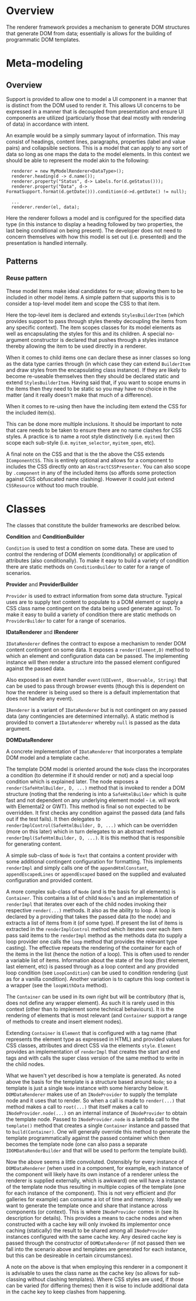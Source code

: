 # Overview

The renderer framework provides a mechanism to generate DOM structures that generate DOM from data; essentially is allows for the building of programmatic DOM templates.

# Meta-modeling

## Overview

Support is provided to allow one to model a UI component in a manner that is distinct from the DOM used to render it.  This allows UI concerns to be expressed in a manner that is decoupled from presentation and ensure UI components are utilized (particularly those that deal mostly with rendering of data) in accordance with intent.

An example would be a simply summary layout of information.  This may consist of headings, content lines, paragraphs, properties (label and value pairs) and collapsible sections.  This is a model that can apply to any sort of data so long as one maps the data to the model elements.  In this context we should be able to represent the model akin to the following:

```
  renderer = new MyModelRenderer<DataType>();
  renderer.heading(d -> d.name());
  renderer.property("Status", d-> Labels.for(d.geStatus()));
  renderer.property("Data", d-> FormatSupport.format(d.getDate())).condition(d->d.getDate() != null);
  
  ...
  renderer.render(el, data);
```

Here the renderer follows a model and is configured for the specified data type (in this instance to display a heading followed by two properties, the last being conditional on being present).  The developer does not need to concern themselves with how this model is set out (i.e. presented) and the presentation is handled internally.

## Patterns

### Reuse pattern

These model items make ideal candidates for re-use; allowing them to be included in other model items.  A simple pattern that supports this is to consider a top-level model item and scope the CSS to that item.



Here the top-level item is declared and extends ``StylesBuilderItem`` (which provides support to pass through styles thereby decoupling the items from any specific context).  The item scopes classes for its model elements as well as encapsulating the styles for this and its children.  A special no-argument constructor is declared that pushes through a styles instance thereby allowing the item to be used directly in a renderer.

When it comes to child items one can declare these as inner classes so long as the data type carries through (in which case they can extend ``BuilderItem`` and draw styles from the encapsulating class instance).  If they are likely to become re-useable themselves then they should be declared static and extend ``StylesBuilderItem``.  Having said that, if you want to scope enums in the items then they need to be static so you may have no choice in the matter (and it really doesn't make that much of a difference).

When it comes to re-using then have the including item extend the CSS for the included item(s).


This can be done more multiple inclusions.  It should be important to note that care needs to be taken to ensure there are no name clashes for CSS styles.  A practice is to name a root style distinctively (i.e. ``myitem``) then scope each sub-style (i.e. ``myitem_selector``, ``myitem_open``, etc).

A final note on the CSS and that is the the above the CSS extends ``IComponentCSS``.  This is entirely optional and allows for a component to includes the CSS directly onto an ``AbstractCSSPresenter``.  You can also scope by ``.component`` in any of the included items (so affords some protection against CSS obfuscated name clashing).  However it could just extend ``CSSResource`` without too much trouble.


# Classes

The classes that constitute the builder frameworks are described below.

**Condition** and **ConditionBuilder**

`Condition` is used to test a condition on some data. These are used to control the rendering of DOM elements (conditionally) or application of attributes (also conditionally). To make it easy to build a variety of condition there are static methods on `ConditionBuilder` to cater for a range of scenarios.

**Provider** and **ProviderBuilder**

`Provider` is used to extract information from some data structure. Typical uses are to supply text content to populate to a DOM element or supply a CSS class name contingent on the data being used generate against. To make it easy to build a variety of condition there are static methods on `ProviderBuilder` to cater for a range of scenarios.

**IDataRenderer** and **IRenderer**

`IDataRenderer` defines the contract to expose a mechanism to render DOM content contingent on some data. It exposes a `render(Element,D)` method to which an element and configuration data can be passed. The implementing instance will then render a structure into the passed element configured against the passed data.

Also exposed is an event handler `event(UIEvent, Observable, String)` that can be used to pass through browser events (though this is dependent on how the renderer is being used so there is a default implementation that does not handle any event).

`IRenderer` is a variant of `IDataRenderer` but is not contingent on any passed data (any contingencies are determined internally). A static method is provided to convert a `IDataRenderer` whereby `null` is passed as the data argument.

**DOMDataRenderer**

A concrete implementation of `IDataRenderer` that incorporates a template DOM model and a template cache.

The template DOM model is oriented around the `Node` class the incorporates a condition (to determine if it should render or not) and a special loop condition which is explained later.  The node exposes a `render(SafeHtmlBuilder, D, ...)` method that is invoked to render a DOM structure (noting that the rendering is into a `SafeHtmlBuilder` which is quite fast and not dependent on any underlying element model - i.e. will work with Elemental2 or GWT). This method is final so not expected to be overridden. It first checks any condition against the passed data (and falls out if the test fails). It then delegates to `renderImplControl(SafeHtmlBuilder, D, ...)` which can be overridden (more on this later) which in turn delegates to an abstract method `renderImpl(SafeHtmlBuilder, D, ...)`. It is this method that is responsible for generating content.

A simple sub-class of `Node` is `Text` that contains a content provider with some additional contingent configuration for formatting. This implements `renderImpl` and simply calls one of the `appendHtmlConstant`, `appendEscapedLines` or `appendEscaped` based on the supplied and evaluated configuration and provided content.

A more complex sub-class of `Node` (and is the basis for all elements) is `Container`. This contains a list of child `Nodes`'s and an implementation of `renderImpl` that iterates over each of the child nodes invoking their respective `render(...)` methods. It also as the ability to loop. A loop is declared by a providing that takes the passed data (to the node) and extracts a list of items from it (of some type). If present the list of items is extracted in the `renderImplControl` method which iterates over each item pass said items to the `renderImpl` method as the methods data (to supply a loop provider one calls the `loop` method that provides the relevant type casting). The effective repeats the rendering of the container for each of the items in the list (hence the notion of a loop). This is often used to render a variable list of items. Information about the state of the loop (first element, last element, etc) is passed through as a loop context and any provided loop condition (see `LoopCondition`) can be used to condition rendering (just as for a vanilla condition).  Another variation is to capture this loop context is a wrapper (see the `loopWithData` method).

The `Container` can be used in its own right but will be contributory (that is, does not define any wrapper element). As such it is rarely used in this context (other than to implement some technical behaviours). It is the rendering of elements that is most relevant (and `Container` support a range of methods to create and insert element nodes).

Extending `Container` is `Element` that is configured with a tag name (that represents the element type as expressed in HTML) and provided values for CSS classes, attributes and direct CSS via the elements `style`. `Element` provides an implementation of `renderImpl` that creates the start and end tags and with calls the super class version of the same method to write in the child nodes.

What we haven't yet described is how a template is generated. As noted above the basis for the template is a structure based around `Node`; so a template is just a single `Node` instance with some hierarchy below it. `DOMDataRenderer` makes use of an `INodeProvider` to supply the template node and it uses that to render. So when a call is made to `render(...)` that method makes a call to `root(...)` that itself makes a call to `INodeProvider.node(...)` on an internal instance of `INodeProvider` to obtain the template node.  Passed to `INodeProvider.node` is a lambda call to the `template()` method that creates a single `Container` instance and passed that to `build(Container)`. One will generally override this method to generate the template programmatically against the passed container which then becomes the template node (one can also pass a separate `IDOMDataRenderBuilder` and that will be used to perform the template build).

Now the above seems a little convoluted. Ostensibly for every instance of `DOMDataRenderer` (when used in a component, for example, each instance of the component will likely have its own instance of a renderer unless the renderer is supplied externally, which is awkward) one will have a instance of the template node thus resulting in multiple copies of the template (one for each instance of the component). This is not very efficient and (for galleries for example) can consume a lot of time and memory.  Ideally we want to generate the template once and share that instance across components (or context). This is where `INodeProvider` comes in (see its description for details). This provides a means to cache nodes and when constructed with a cache key will only invoked its implementor once caching (statically) the result to be shared among all `INodeProvider` instances configured with the same cache key. Any desired cache key is passed through the constructor of `DOMDataRenderer` (if not passed then we fall into the scenario above and templates are generated for each instance, but this can be desireable in certain circumstances).

A note on the above is that when employing this renderer in a component it is advisable to uses the class name as the cache key (so allows for sub-classing without clashing templates).  Where CSS styles are used, if those can be varied (for differing themes) then it is wise to include additional data in the cache key to keep clashes from happening.
